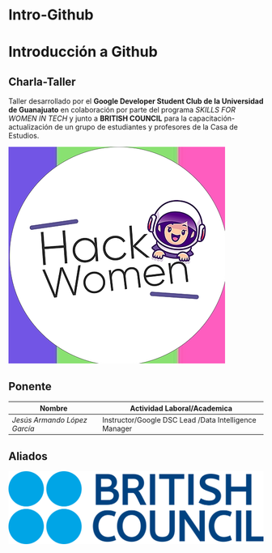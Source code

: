 # Intro-Github

# Introducción a Github

## Charla-Taller
Taller desarrollado por el **Google Developer Student Club de la Universidad de Guanajuato** en colaboración por parte del programa *SKILLS FOR WOMEN IN TECH* y junto a **BRITISH COUNCIL** para la capacitación-actualización de un grupo de estudiantes y profesores de la Casa de Estudios.


![hack](img/hackwoman.png)

## Ponente

Nombre | Actividad Laboral/Academica
-------|-----------------------------
*Jesús Armando López García* | Instructor/Google DSC Lead /Data Intelligence Manager

## Aliados

![hack](img/logo.png)
